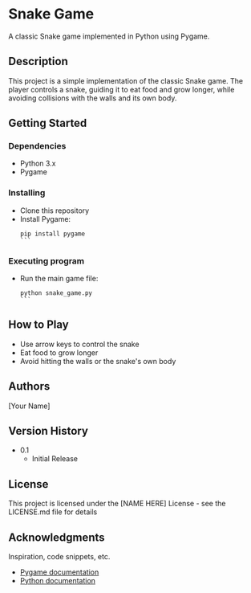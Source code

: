 # Snake Game

A classic Snake game implemented in Python using Pygame.

## Description

This project is a simple implementation of the classic Snake game. The player controls a snake, guiding it to eat food and grow longer, while avoiding collisions with the walls and its own body.

## Getting Started

### Dependencies

* Python 3.x
* Pygame

### Installing

* Clone this repository
* Install Pygame:
  ````
  pip install pygame
  ```

### Executing program

* Run the main game file:
  ````
  python snake_game.py
  ```

## How to Play

* Use arrow keys to control the snake
* Eat food to grow longer
* Avoid hitting the walls or the snake's own body

## Authors

[Your Name]

## Version History

* 0.1
    * Initial Release

## License

This project is licensed under the [NAME HERE] License - see the LICENSE.md file for details

## Acknowledgments

Inspiration, code snippets, etc.
* [Pygame documentation](https://www.pygame.org/docs/)
* [Python documentation](https://docs.python.org/3/)
